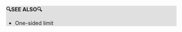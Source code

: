 <div style="margin:2em; background-color: #e0e0e0;">

<strong>🔍SEE ALSO🔍</strong>

 * One-sided limit

</div>

